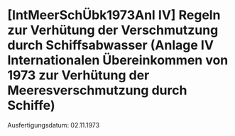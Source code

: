 # [IntMeerSchÜbk1973Anl IV] Regeln zur Verhütung der Verschmutzung durch Schiffsabwasser (Anlage IV Internationalen Übereinkommen von 1973 zur Verhütung der Meeresverschmutzung durch Schiffe)

Ausfertigungsdatum: 02.11.1973

 